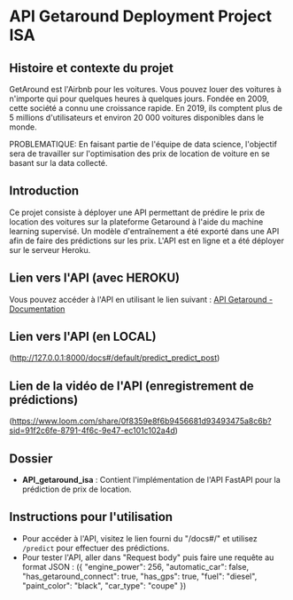 # API Getaround Deployment Project ISA

## Histoire et contexte du projet
GetAround est l'Airbnb pour les voitures. Vous pouvez louer des voitures à n'importe qui pour quelques heures à quelques jours. Fondée en 2009, cette société a connu une croissance rapide. En 2019, ils comptent plus de 5 millions d'utilisateurs et environ 20 000 voitures disponibles dans le monde.  

PROBLEMATIQUE: En faisant partie de l'équipe de data science, l'objectif sera de travailler sur l'optimisation des prix de location de voiture en se basant sur la data collecté. 

## Introduction
Ce projet consiste à déployer une API permettant de prédire le prix de location des voitures sur la plateforme Getaround à l'aide du machine learning supervisé. Un modèle d'entraînement a été exporté dans une API afin de faire des prédictions sur les prix. L'API est en ligne et a été déployer sur le serveur Heroku. 

## Lien vers l'API (avec HEROKU)
Vous pouvez accéder à l'API en utilisant le lien suivant :
[API Getaround - Documentation](https://api3isa-6632e09d7c30.herokuapp.com/docs#/default/predict_predict_post)

## Lien vers l'API (en LOCAL)
(http://127.0.0.1:8000/docs#/default/predict_predict_post)

## Lien de la vidéo de l'API (enregistrement de prédictions)
(https://www.loom.com/share/0f8359e8f6b9456681d93493475a8c6b?sid=91f2c6fe-8791-4f6c-9e47-ec101c102a4d)

## Dossier
- **API_getaround_isa** : Contient l'implémentation de l'API FastAPI pour la prédiction de prix de location.

## Instructions pour l'utilisation
- Pour accéder à l'API, visitez le lien fourni du "/docs#/" et utilisez `/predict` pour effectuer des prédictions.
- Pour tester l'API, aller dans "Request body" puis faire une requête au format JSON :
({
  "engine_power": 256,
  "automatic_car": false,
  "has_getaround_connect": true,
  "has_gps": true,
  "fuel": "diesel",
  "paint_color": "black",
  "car_type": "coupe"
})


